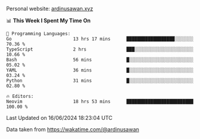 Personal website: [ardinusawan.xyz](https://ardinusawan.xyz)

<!--START_SECTION:waka-->
📊 **This Week I Spent My Time On** 

```text
💬 Programming Languages: 
Go                       13 hrs 17 mins      ██████████████████░░░░░░░   70.36 % 
TypeScript               2 hrs               ███░░░░░░░░░░░░░░░░░░░░░░   10.66 % 
Bash                     56 mins             █░░░░░░░░░░░░░░░░░░░░░░░░   05.02 % 
YAML                     36 mins             █░░░░░░░░░░░░░░░░░░░░░░░░   03.24 % 
Python                   31 mins             █░░░░░░░░░░░░░░░░░░░░░░░░   02.80 % 

🔥 Editors: 
Neovim                   18 hrs 53 mins      █████████████████████████   100.00 % 
```


 Last Updated on 16/06/2024 18:23:04 UTC
<!--END_SECTION:waka-->
Data taken from https://wakatime.com/@ardinusawan
